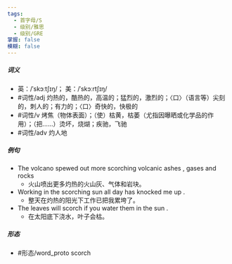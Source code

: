```yaml
---
tags:
  - 首字母/S
  - 级别/雅思
  - 级别/GRE
掌握: false
模糊: false
---
```

##### 词义
- 英：/ˈskɔːtʃɪŋ/； 美：/ˈskɔːrtʃɪŋ/
- #词性/adj  灼热的，酷热的，高温的；猛烈的，激烈的；〈口〉（语言等）尖刻的，刺人的；有力的；〈口〉奇快的，快极的
- #词性/v  烤焦（物体表面）；（使）枯黄，枯萎（尤指因曝晒或化学品的作用）；（把……）烫坏，烧煳；疾驰，飞驰
- #词性/adv  灼人地
##### 例句
- The volcano spewed out more scorching volcanic ashes , gases and rocks
	- 火山喷出更多灼热的火山灰、气体和岩块。
- Working in the scorching sun all day has knocked me up .
	- 整天在灼热的阳光下工作已把我累垮了。
- The leaves will scorch if you water them in the sun .
	- 在太阳底下浇水，叶子会枯。
##### 形态
- #形态/word_proto scorch
